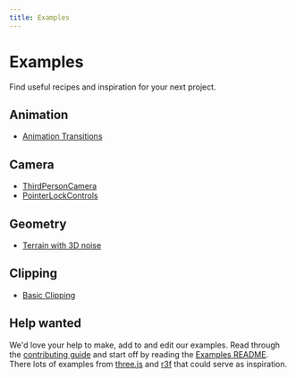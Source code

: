 ```yaml
---
title: Examples
---
```


# Examples

Find useful recipes and inspiration for your next project.

## Animation

- [Animation Transitions](./animation-transitions.md)

## Camera

- [ThirdPersonCamera](./third-person-camera.md)
- [PointerLockControls](./pointer-lock-controls.md)

## Geometry

- [Terrain with 3D noise](./terrain.md)

## Clipping

- [Basic Clipping](./clipping.md)

<!-- - [portals](https://threejs.org/examples/#webgl_portal) (WIP - three.js example) -->

<!-- ## Lights

- [cascading shadow maps](https://threejs.org/examples/#webgl_shadowmap_csm) (WIP - three.js example)

## Materials

- [Combine material variations](https://threejs.org/examples/?q=material#webgl_materials_variations_toon) (WIP - three.js example)

## Postprocessing

- [Transitioning between scenes](https://threejs.org/examples/?q=postprocess#webgl_postprocessing_crossfade) (WIP - three.js example) -->

## Help wanted

We'd love your help to make, add to and edit our examples. Read through the [contributing guide](https://github.com/threlte/threlte/blob/main/CONTRIBUTING.md) and start off by reading the [Examples README](https://github.com/threlte/threlte/blob/main/apps/docs/src/examples/README.md). There lots of examples from [three.js](https://threejs.org/examples/#webgl_animation_keyframes) and [r3f](https://docs.pmnd.rs/react-three-fiber/getting-started/examples) that could serve as inspiration.
